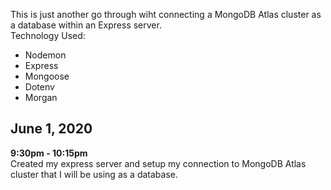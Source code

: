 This is just another go through wiht connecting a MongoDB Atlas cluster as a database within an Express server.<br>
Technology Used:
- Nodemon
- Express
- Mongoose
- Dotenv
- Morgan

<h2>June 1, 2020</h2>
<b>9:30pm - 10:15pm</b><br>
Created my express server and setup my connection to MongoDB Atlas cluster that I will be using as a database.
